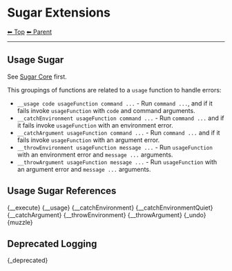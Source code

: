 # Sugar Extensions

<!-- TEMPLATE header 2 -->
[⬅ Top](index.md) [⬅ Parent ](../index.md)
<hr />

## Usage Sugar

See [Sugar Core](_sugar.md) first.

This groupings of functions are related to a `usage` function to handle errors:

- `__usage code usageFunction command ...` - Run `command ...`, and if it fails invoke `usageFunction` with `code` and command arguments.
- `__catchEnvironment usageFunction command ...` - Run `command ...` and if it fails invoke `usageFunction` with an environment error.
- `__catchArgument usageFunction command ...` - Run `command ...` and if it fails invoke `usageFunction` with an argument error.
- `__throwEnvironment usageFunction message ...` - Run `usageFunction` with an environment error and `message ...` arguments.
- `__throwArgument usageFunction message ...` - Run `usageFunction` with an argument error and `message ...` arguments.

## Usage Sugar References

{__execute}
{__usage}
{__catchEnvironment}
{__catchEnvironmentQuiet}
{__catchArgument}
{__throwEnvironment}
{__throwArgument}
{_undo}
{muzzle}

## Deprecated Logging

{_deprecated}
